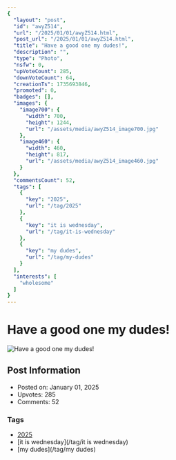```yaml
---
{
  "layout": "post",
  "id": "awyZ514",
  "url": "/2025/01/01/awyZ514.html",
  "post_url": "/2025/01/01/awyZ514.html",
  "title": "Have a good one my dudes!",
  "description": "",
  "type": "Photo",
  "nsfw": 0,
  "upVoteCount": 285,
  "downVoteCount": 64,
  "creationTs": 1735693846,
  "promoted": 0,
  "badges": [],
  "images": {
    "image700": {
      "width": 700,
      "height": 1244,
      "url": "/assets/media/awyZ514_image700.jpg"
    },
    "image460": {
      "width": 460,
      "height": 817,
      "url": "/assets/media/awyZ514_image460.jpg"
    }
  },
  "commentsCount": 52,
  "tags": [
    {
      "key": "2025",
      "url": "/tag/2025"
    },
    {
      "key": "it is wednesday",
      "url": "/tag/it-is-wednesday"
    },
    {
      "key": "my dudes",
      "url": "/tag/my-dudes"
    }
  ],
  "interests": [
    "wholesome"
  ]
}
---
```


# Have a good one my dudes!

![Have a good one my dudes!](/assets/media/awyZ514_image700.jpg)

## Post Information

- Posted on: January 01, 2025
- Upvotes: 285
- Comments: 52

### Tags

- [2025](/tag/2025)
- [it is wednesday](/tag/it is wednesday)
- [my dudes](/tag/my dudes)
